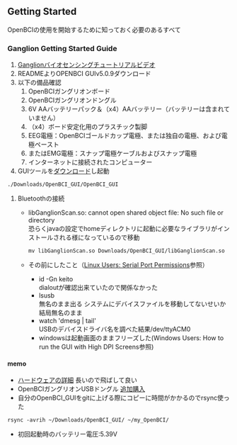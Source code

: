   
## Getting Started  
  
OpenBCIの使用を開始するために知っておく必要のあるすべて  
  
### Ganglion Getting Started Guide  
  
1. [Ganglionバイオセンシングチュートリアルビデオ](https://www.youtube.com/watch?v=l13R_99h0qQ&feature=youtu.be)  
1. READMEよりOPENBCI GUIv5.0.9ダウンロード  
1. 以下の備品確認  
	1. OpenBCIガングリオンボード  
	1. OpenBCIガングリオンドングル  
	1. 6V AAバッテリーパック＆（x4）AAバッテリー（バッテリーは含まれていません）  
	1. （x4）ボード安定化用のプラスチック製脚  
	1. EEG電極：OpenBCIゴールドカップ電極、または独自の電極、および電極ペースト  
	1. またはEMG電極：スナップ電極ケーブルおよびスナップ電極  
	1. インターネットに接続されたコンピューター  
1. GUIツールを[ダウンロード](https://docs.openbci.com/Software/OpenBCISoftware/GUIDocs/#installing-the-openbci-gui-as-a-standalone-application)し起動  
```  
./Downloads/OpenBCI_GUI/OpenBCI_GUI  
```  
1. Bluetoothの接続  
	* libGanglionScan.so: cannot open shared object file: No such file or directory  
		恐らくjavaの設定でhomeディレクトリに起動に必要なライブラリがインストールされる様になっているので移動  
		```  
		mv libGanglionScan.so Downloads/OpenBCI_GUI/libGanglionScan.so  
		```  
  
	* その前にしたこと（[Linux Users: Serial Port Permissions](https://docs.openbci.com/Software/OpenBCISoftware/GUIDocs/#installing-the-openbci-gui-as-a-standalone-application)参照）  
		* id -Gn keito  
		 	dialoutが確認出来ていたので関係なかった  
		* lsusb  
		 	無名のまま出る システムにデバイスファイルを移動してないせいか結局無名のまま  
		* watch 'dmesg | tail'  
			USBのデバイスドライバ名を調べた結果/dev/ttyACM0  
		* windowsは起動画面のままフリーズした(Windows Users: How to run the GUI with High DPI Screens参照)  
  
  
  
  
	  
#### memo  

* [ハードウェアの詳細](https://docs.openbci.com/Ganglion/GanglionLanding/) 長いので飛ばして良い  
* OpenBCIガングリオンUSBドングル [追加購入](https://shop.openbci.com/products/ganglion-dongle)  
* 自分のOpenBCI_GUIをgitに上げる際にコピーに時間がかかるのでrsync使った
```
rsync -avrih ~/Downloads/OpenBCI_GUI/ ~/my_OpenBCI/
```
* 初回起動時のバッテリー電圧:5.39V
  


